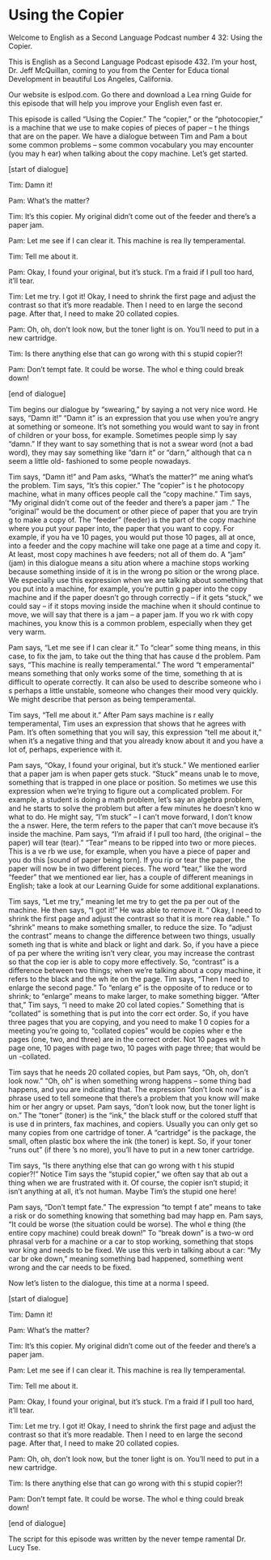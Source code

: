 # Using the Copier

Welcome to English as a Second Language Podcast number 4 32: Using the Copier.

This is English as a Second Language Podcast episode 432.  I’m your host, Dr. Jeff McQuillan, coming to you from the Center for Educa tional Development in beautiful Los Angeles, California.

Our website is eslpod.com.  Go there and download a Lea rning Guide for this episode that will help you improve your English even fast er.

This episode is called “Using the Copier.”  The “copier,”  or the “photocopier,” is a machine that we use to make copies of pieces of paper – t he things that are on the paper.  We have a dialogue between Tim and Pam a bout some common problems – some common vocabulary you may encounter (you may h ear) when talking about the copy machine.  Let’s get started.

[start of dialogue]

Tim:  Damn it!

Pam:  What’s the matter?

Tim:  It’s this copier.  My original didn’t come out of the feeder and there’s a paper jam.

Pam:  Let me see if I can clear it.  This machine is rea lly temperamental.

Tim:  Tell me about it.

Pam:  Okay, I found your original, but it’s stuck.  I’m a fraid if I pull too hard, it’ll tear.

Tim:  Let me try.  I got it!  Okay, I need to shrink the first page and adjust the contrast so that it’s more readable.  Then I need to en large the second page. After that, I need to make 20 collated copies.

Pam:  Oh, oh, don’t look now, but the toner light is on.  You’ll need to put in a new cartridge.

 Tim:  Is there anything else that can go wrong with thi s stupid copier?!

Pam:  Don’t tempt fate.  It could be worse.  The whol e thing could break down!

[end of dialogue]

Tim begins our dialogue by “swearing,” by saying a not very nice word.  He says, “Damn it!”  “Damn it” is an expression that you use when you’re angry at something or someone.  It’s not something you would want  to say in front of children or your boss, for example.  Sometimes people simp ly say “damn.”  If they want to say something that is not a swear word (not a bad word), they may say something like “darn it” or “darn,” although that ca n seem a little old- fashioned to some people nowadays.

Tim says, “Damn it!” and Pam asks, “What’s the matter?” me aning what’s the problem.  Tim says, “It’s this copier.”  The “copier” is t he photocopy machine, what in many offices people call the “copy machine.”  Tim  says, “My original didn’t come out of the feeder and there’s a paper jam .”  The “original” would be the document or other piece of paper that you are tryin g to make a copy of.  The “feeder” (feeder) is the part of the copy machine where  you put your paper into, the paper that you want to copy.  For example, if you ha ve 10 pages, you would put those 10 pages, all at once, into a feeder and the  copy machine will take one page at a time and copy it.  At least, most copy machines h ave feeders; not all of them do.  A “jam” (jam) in this dialogue means a situ ation where a machine stops working because something inside of it is in the wrong po sition or the wrong place.  We especially use this expression when we are talking  about something that you put into a machine, for example, you’re puttin g paper into the copy machine and if the paper doesn’t go through correctly – if it gets “stuck,” we could say – if it stops moving inside the machine when it should continue to move, we will say that there is a jam – a paper jam.  If you wo rk with copy machines, you know this is a common problem, especially when they get very  warm.

Pam says, “Let me see if I can clear it.”  To “clear” some thing means, in this case, to fix the jam, to take out the thing that has cause d the problem.  Pam says, “This machine is really temperamental.”  The word “t emperamental” means something that only works some of the time, something th at is difficult to operate correctly.  It can also be used to describe someone who i s perhaps a little unstable, someone who changes their mood very quickly.  We might describe that person as being temperamental.

 Tim says, “Tell me about it.”  After Pam says machine is r eally temperamental, Tim uses an expression that shows that he agrees with Pam.  It’s often something that you will say, this expression “tell me about  it,” when it’s a negative thing and that you already know about it and you have a  lot of, perhaps, experience with it.

Pam says, “Okay, I found your original, but it’s stuck.”  We  mentioned earlier that a paper jam is when paper gets stuck.  “Stuck” means unab le to move, something that is trapped in one place or position.  So metimes we use this expression when we’re trying to figure out a complicated  problem.  For example, a student is doing a math problem, let’s say an algebra  problem, and he starts to solve the problem but after a few minutes he doesn’t kno w what to do.  He might say, “I’m stuck” – I can’t move forward, I don’t know the a nswer.  Here, the term refers to the paper that can’t move because it’s inside  the machine.  Pam says, “I’m afraid if I pull too hard, (the original – the  paper) will tear (tear).”  “Tear” means to be ripped into two or more pieces.  This is a ve rb we use, for example, when you have a piece of paper and you do this [sound of paper being torn].  If you rip or tear the paper, the paper will now be in two different pieces.  The word “tear,” like the word “feeder” that we mentioned ear lier, has a couple of different meanings in English; take a look at our Learning Guide for some additional explanations.

Tim says, “Let me try,” meaning let me try to get the pa per out of the machine. He then says, “I got it!”  He was able to remove it.  “ Okay, I need to shrink the first page and adjust the contrast so that it is more rea dable.”  To “shrink” means to make something smaller, to reduce the size.  To “adjust  the contrast” means to change the difference between two things, usually someth ing that is white and black or light and dark.  So, if you have a piece of pa per where the writing isn’t very clear, you may increase the contrast so that the cop ier is able to copy more effectively.  So, “contrast” is a difference between two  things; when we’re talking about a copy machine, it refers to the black and the wh ite on the page.  Tim says, “Then I need to enlarge the second page.”  To “enlarg e” is the opposite of to reduce or to shrink; to “enlarge” means to make larger,  to make something bigger.  “After that,” Tim says, “I need to make 20 col lated copies.”  Something that is “collated” is something that is put into the corr ect order.  So, if you have three pages that you are copying, and you need to make 1 0 copies for a meeting you’re going to, “collated copies” would be copies wher e the pages (one, two, and three) are in the correct order.  Not 10 pages wit h page one, 10 pages with page two, 10 pages with page three; that would be un -collated.

 Tim says that he needs 20 collated copies, but Pam says, “Oh,  oh, don’t look now.”  “Oh, oh” is when something wrong happens – some thing bad happens, and you are indicating that.  The expression “don’t look now” is a phrase used to tell someone that there’s a problem that you know will  make him or her angry or upset.  Pam says, “don’t look now, but the toner light is on.”  The “toner” (toner) is the “ink,” the black stuff or the colored stuff that is use d in printers, fax machines, and copiers.  Usually you can only get so many copies from one  cartridge of toner.  A “cartridge” is the package, the small, often plastic box where the ink (the toner) is kept.  So, if your toner “runs out” (if there ’s no more), you’ll have to put in a new toner cartridge.

Tim says, “Is there anything else that can go wrong with t his stupid copier?!” Notice Tim says the “stupid copier,” we often say that ab out a thing when we are frustrated with it.  Of course, the copier isn’t stupid; it isn’t anything at all, it’s not human.  Maybe Tim’s the stupid one here!

Pam says, “Don’t tempt fate.”  The expression “to tempt f ate” means to take a risk or do something knowing that something bad may happ en.  Pam says, “It could be worse (the situation could be worse).  The whol e thing (the entire copy machine) could break down!”  To “break down” is a two-w ord phrasal verb for a machine or a car to stop working, something that stops wor king and needs to be fixed.  We use this verb in talking about a car: “My car br oke down,” meaning something bad happened, something went wrong and the car needs to be fixed.

Now let’s listen to the dialogue, this time at a norma l speed.

[start of dialogue]

Tim:  Damn it!

Pam:  What’s the matter?

Tim:  It’s this copier.  My original didn’t come out of the feeder and there’s a paper jam.

Pam:  Let me see if I can clear it.  This machine is rea lly temperamental.

Tim:  Tell me about it.

Pam:  Okay, I found your original, but it’s stuck.  I’m a fraid if I pull too hard, it’ll tear.

 Tim:  Let me try.  I got it!  Okay, I need to shrink the first page and adjust the contrast so that it’s more readable.  Then I need to en large the second page. After that, I need to make 20 collated copies.

Pam:  Oh, oh, don’t look now, but the toner light is on.  You’ll need to put in a new cartridge.

Tim:  Is there anything else that can go wrong with thi s stupid copier?!

Pam:  Don’t tempt fate.  It could be worse.  The whol e thing could break down!

[end of dialogue]

The script for this episode was written by the never tempe ramental Dr. Lucy Tse.






